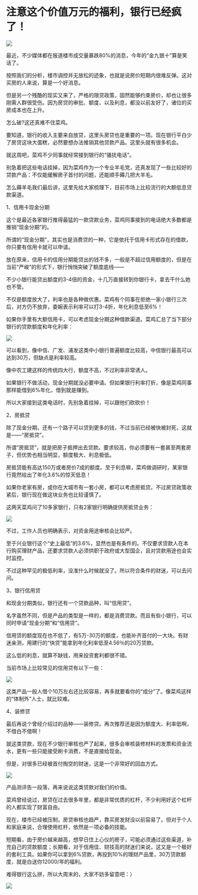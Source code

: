 # 注意这个价值万元的福利，银行已经疯了！

![](https://pic2.zhimg.com/v2-4363cc17eecdc70da9a6568009d5d275_b.jpg)

最近，不少媒体都在报道楼市成交量暴跌80%的消息，今年的“金九银十”算是笑话了。

按照我们的分析，楼市调控并无放松的迹象，也就是说房价短期内很难反弹。这对买房的人来说，算是一个好消息。

但是另一个残酷的现实又来了，严格的限贷政策，固然能够约束房价，却也让很多刚需人群很受伤。因为房贷的审批、额度、以及利息，都没以前友好了，诸位的买房成本也在上升。

怎么破?这还真难不住菜鸡。

要知道，银行的收入主要来自放贷，这里头房贷也是重要的一项。现在银行平白少了房贷这块大蛋糕，必然要想办法推销其他贷款产品。这里头就有很多机会。

就这周吧，菜鸡不少同事就经常接到银行的“骚扰电话”。

别急着把这些电话挂掉，因为菜鸡作为一个专业羊毛党，还真发现了一些比较好的贷款产品：不仅能缓解房子首付的问题，还能顺手薅几把大羊毛。

怎么薅羊毛我们最后讲，这里先给大家梳理下，目前市场上比较流行的大额低息贷款渠道。

1、信用卡现金分期

这个是最近各家银行推得最猛的一款贷款业务，菜鸡同事接到的电话绝大多数都是推销“现金分期”的。

所谓的“现金分期”，其实也是消费贷的一种，它是依托于信用卡形式存在的借款，你只要有信用卡就可以申请。

放在原来，信用卡的信用分期能贷出的钱不多，一般是不超过信用额度的，但是在当前“严峻”的形式下，银行悄悄突破了额度底线——

不少小银行能贷出额度的3-4倍的资金，十几万直接转到你银行卡，拿去干什么她也不管。

不仅是额度放大了，利率也是各种做优惠。菜鸡有个同事在拒绝一家小银行三次后，对方仍不放弃，委婉表示利率可以打3-4折，年化利息低至6%！

如果你手里有大额信用卡，可以考虑现金分期这种借款渠道。菜鸡汇总了当下部分银行的贷款额度和年化利率：

![](https://pic2.zhimg.com/v2-5e6027316658909842964490ab19e885_b.jpg)

可以看到，像中信、广发、浦发这类中小银行普遍额度比较高，中信银行最高可以达到30万，但缺点是利率较高。

像中农工建这样的传统四大行，额度不高，不过利率非常诱人。

如果银行不做活动，现金分期就没必要申请。但如果银行利率打折，像是菜鸡同事那样能借到6%年化，借到就是赚到。

所以大家接到这类电话时，先别急着挂掉，可以跟他们砍砍价！

2、房抵贷

除了现金分期，还有一个路子可以贷到更多的钱，不过当前已经被快被封死，这就是——“房抵贷”。

所谓“房抵贷”，就是把房子抵押出去贷款。要求较高，你必须要有一套甚至两套房子，但优势也相当明显，额度极大、利息极低。

房抵贷能有高达150万或者房价7成的额度。至于利息嘛，菜鸡做调研时，某家银行竟然给出了年化3.6%的惊天低息！

如果你老家有房，或你在大城市有一套小房，都可以考虑房抵贷。不过房贷政策收紧后，银行现在做这块业务也比较谨慎了。

这两天菜鸡问了10多家银行，只有2家银行明确提供房抵贷业务：

![](https://pic3.zhimg.com/v2-37e683a57f9e1378cd9fc4a702e79a66_b.jpg)

不过，工作人员也明确表示，对资金用途审核会比较严。

至于兴业银行这个“史上最低”的3.6%，显然也是有条件的。不仅要求贷款人在本行购买理财产品，还要求贷款人必须供职于政府或大型国企，且对贷款用途也会实时监控。

不过这种罕见的极低利率，没准什么时候就没了。所以符合条件的财迷，可以去问问。

3、银行信用贷

和现金分期类似，银行还有一个贷款品种，叫“信用贷”。

名字虽然不同，但是产品的类型是一样的，都是消费贷款。而且有些小银行，可以同时申请“现金分期”和“信用贷”。

信用贷的额度现在也不低了，有5万-30万的额度，也能补齐首付的一大块。有财迷亲测，用建行的“快贷”能拿到年化利率低至4.56％的20万贷款。

这么低的利息，就算不缺钱，用来投资套利都很不错。

当前市场上比较常见的信用贷有以下一些：

![](https://pic3.zhimg.com/v2-be2b4083c703bcbf593208ee312ffc0a_b.jpg)

这类产品一般人借个10万左右还比较容易，再多就要看你的“成分”了。像菜鸡这样的“体制外”人士，就比较难。

4、装修贷

最后再说个曾经介绍过的品种——装修贷。再次推荐还是因为额度大、利率低啊，不借白不借啊！

就这类贷款，现在不少银行审核也严了起来，很多会审核装修材料的发票和资金流水，更有一些只能接受刷卡消费，不是直接给现金。

但是，对很多已经被首付掏空的财迷，这是一个非常好的回血方式。

![](https://pic1.zhimg.com/v2-b1e612689e25b0f0dd59cdaab7ab02ac_b.jpg)

产品测评告一段落，再来说说这类贷款对我们的价值。

菜鸡曾经说过，房贷在过去很多年里，都是非常优质的杠杆，不少利用好这个杠杆的人都实现了财富自由。

现在，楼市已经被压制，房贷审核也趋严，靠买房发财没以前容易了。但对于个人和家庭来说，合理使用杠杆，依然是一项必备的技能。

短期看，由于房价越来越高，想早日住上心仪的房子，可能必须通过这些渠道，补充自己的贷款额度；长期看，对于信用佳、财技高的财迷们来说，这又是一个极好的套利工具。如果你可以拿到6%贷款，再投到10%的理财产品里，30万贷款额度，就是白送你12000/年的福利。

难得银行这么拼，所以大周末的，大家不妨多留意吧：）

![](https://pic3.zhimg.com/v2-76bb5060185dbdf82012a8bebf84158e_b.jpg)
